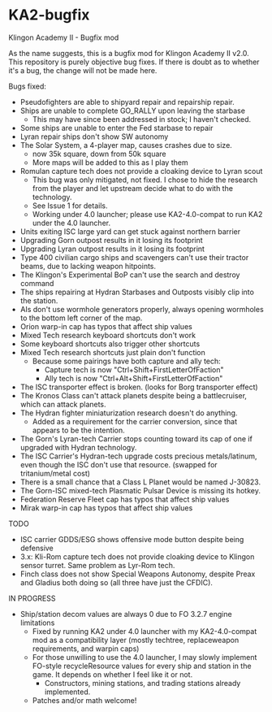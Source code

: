 # KA2-bugfix
Klingon Academy II - Bugfix mod

As the name suggests, this is a bugfix mod for Klingon Academy II v2.0. This
repository is purely objective bug fixes. If there is doubt as to whether it's
a bug, the change will not be made here.

Bugs fixed:

- Pseudofighters are able to shipyard repair and repairship repair.
- Ships are unable to complete GO_RALLY upon leaving the starbase
	- This may have since been addressed in stock; I haven't checked.
- Some ships are unable to enter the Fed starbase to repair
- Lyran repair ships don't show SW autonomy
- The Solar System, a 4-player map, causes crashes due to size.
	- now 35k square, down from 50k square
	- More maps will be added to this as I play them
- Romulan capture tech does not provide a cloaking device to Lyran scout
	- This bug was only mitigated, not fixed. I chose to hide the research
	from the player and let upstream decide what to do with the technology.
	- See Issue 1 for details.
	- Working under 4.0 launcher; please use KA2-4.0-compat to run KA2 under the
	4.0 launcher.
- Units exiting ISC large yard can get stuck against northern barrier
- Upgrading Gorn outpost results in it losing its footprint
- Upgrading Lyran outpost results in it losing its footprint
- Type 400 civilian cargo ships and scavengers can't use their tractor beams,
due to lacking weapon hitpoints.
- The Klingon's Experimental BoP can't use the search and destroy command
- The ships repairing at Hydran Starbases and Outposts visibly clip into the
station.
- AIs don't use wormhole generators properly, always opening wormholes to
the bottom left corner of the map.
- Orion warp-in cap has typos that affect ship values
- Mixed Tech research keyboard shortcuts don't work
- Some keyboard shortcuts also trigger other shortcuts
- Mixed Tech research shortcuts just plain don't function
	- Because some pairings have both capture and ally tech:
		- Capture tech is now "Ctrl+Shift+FirstLetterOfFaction"
		- Ally tech is now "Ctrl+Alt+Shift+FirstLetterOfFaction"
- The ISC transporter effect is broken. (looks for Borg transporter effect)
- The Kronos Class can't attack planets despite being a battlecruiser, which
can attack planets.
- The Hydran fighter miniaturization research doesn't do anything.
	- Added as a requirement for the carrier conversion, since that appears to
	be the intention.
- The Gorn's Lyran-tech Carrier stops counting toward its cap of one if
upgraded with Hydran technology.
- The ISC Carrier's Hydran-tech upgrade costs precious metals/latinum, even
though the ISC don't use that resource. (swapped for tritanium/metal cost)
- There is a small chance that a Class L Planet would be named J-30823.
- The Gorn-ISC mixed-tech Plasmatic Pulsar Device is missing its hotkey.
- Federation Reserve Fleet cap has typos that affect ship values
- Mirak warp-in cap has typos that affect ship values

TODO

- ISC carrier GDDS/ESG shows offensive mode button despite being defensive
- 3.x: Kli-Rom capture tech does not provide cloaking device to Klingon sensor
turret. Same problem as Lyr-Rom tech.
- Finch class does not show Special Weapons Autonomy, despite Preax and Gladius
both doing so (all three have just the CFDIC).

IN PROGRESS

- Ship/station decom values are always 0 due to FO 3.2.7 engine limitations
	- Fixed by running KA2 under 4.0 launcher with my KA2-4.0-compat mod as a
	compatibility layer (mostly techtree, replaceweapon requirements, and
	warpin caps)
	- For those unwilling to use the 4.0 launcher, I may slowly implement
	FO-style recycleResource values for every ship and station in the game. It
	depends on whether I feel like it or not.
		- Constructors, mining stations, and trading stations already implemented.
	- Patches and/or math welcome!
